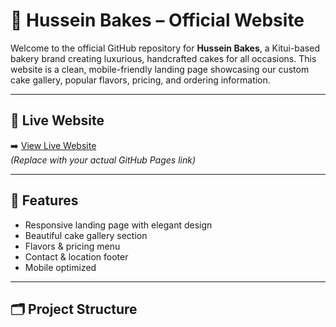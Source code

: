# 🍰 Hussein Bakes – Official Website

Welcome to the official GitHub repository for **Hussein Bakes**, a Kitui-based bakery brand creating luxurious, handcrafted cakes for all occasions. This website is a clean, mobile-friendly landing page showcasing our custom cake gallery, popular flavors, pricing, and ordering information.

---

## 🌟 Live Website

➡️ [View Live Website](https://yourusername.github.io/husseinbakes-website/)  
*(Replace with your actual GitHub Pages link)*

---

## 📸 Features

- Responsive landing page with elegant design
- Beautiful cake gallery section
- Flavors & pricing menu
- Contact & location footer
- Mobile optimized

---

## 🗂️ Project Structure
